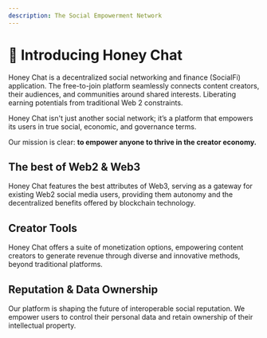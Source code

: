 ```yaml
---
description: The Social Empowerment Network
---
```


# 🤯 Introducing Honey Chat

Honey Chat is a decentralized social networking and finance (SocialFi) application. The free-to-join platform seamlessly connects content creators, their audiences, and communities around shared interests. Liberating earning potentials from traditional Web 2 constraints.

Honey Chat isn't just another social network; it’s a platform that empowers its users in true social, economic, and governance terms.

Our mission is clear: **to empower anyone to thrive in the creator economy.**

## The best of Web2 & Web3

Honey Chat features the best attributes of Web3, serving as a gateway for existing Web2 social media users, providing them autonomy and the decentralized benefits offered by blockchain technology.

## Creator Tools

Honey Chat offers a suite of monetization options, empowering content creators to generate revenue through diverse and innovative methods, beyond traditional platforms.

## Reputation & Data Ownership

Our platform is shaping the future of interoperable social reputation. We empower users to control their personal data and retain ownership of their intellectual property.

## &#x20;
